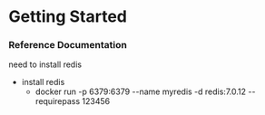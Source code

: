 # Getting Started

### Reference Documentation
need to install redis

* install redis
  * docker run -p 6379:6379 --name myredis -d redis:7.0.12  --requirepass 123456

